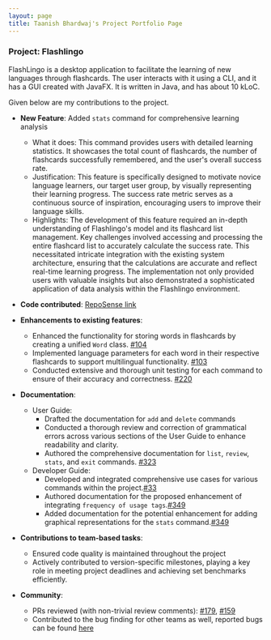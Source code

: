 ```yaml
---
layout: page
title: Taanish Bhardwaj's Project Portfolio Page
---
```


### Project: Flashlingo

FlashLingo is a desktop application to facilitate the learning of new languages through flashcards. The user interacts with it using a CLI, and it has a GUI created with JavaFX. It is written in Java, and has about 10 kLoC.

Given below are my contributions to the project.

* **New Feature**: Added `stats` command for comprehensive learning analysis
    * What it does: This command provides users with detailed learning statistics. It showcases the total count of flashcards, the number of flashcards successfully remembered, and the user's overall success rate.
    * Justification: This feature is specifically designed to motivate novice language learners, our target user group, by visually representing their learning progress. The success rate metric serves as a continuous source of inspiration, encouraging users to improve                          their language skills.
    * Highlights: The development of this feature required an in-depth understanding of Flashlingo's model and its flashcard list management. Key challenges involved accessing and processing the entire flashcard list to accurately calculate the success rate. This                            necessitated intricate integration with the existing system architecture, ensuring that the calculations are accurate and reflect real-time learning progress. The implementation not only provided users with valuable insights but also demonstrated a                         sophisticated application of data analysis within the Flashlingo environment.
  
* **Code contributed**: [RepoSense link](https://nus-cs2103-ay2324s1.github.io/tp-dashboard/?search=D-Limiter&sort=groupTitle&sortWithin=title&timeframe=commit&mergegroup=&groupSelect=groupByRepos&breakdown=true&checkedFileTypes=docs~functional-code~test-code&since=2023-09-22&tabOpen=false)
* **Enhancements to existing features**:
  * Enhanced the functionality for storing words in flashcards by creating a unified `Word` class. [#104](https://github.com/AY2324S1-CS2103T-T11-4/tp/pull/104)
  * Implemented language parameters for each word in their respective flashcards to support multilingual functionality. [#103](https://github.com/AY2324S1-CS2103T-T11-4/tp/pull/103)
  * Conducted extensive and thorough unit testing for each command to ensure of their accuracy and correctness. [#220](https://github.com/AY2324S1-CS2103T-T11-4/tp/pull/220)
* **Documentation**:
    * User Guide:
        * Drafted the documentation for `add` and `delete` commands
        * Conducted a thorough review and correction of grammatical errors across various sections of the User Guide to enhance readability and clarity.
        * Authored the comprehensive documentation for `list`, `review`, `stats`, and `exit` commands. [#323](https://github.com/AY2324S1-CS2103T-T11-4/tp/pull/323)
    * Developer Guide:
        * Developed and integrated comprehensive use cases for various commands within the project.[#33](https://github.com/AY2324S1-CS2103T-T11-4/tp/pull/33) 
        * Authored documentation for the proposed enhancement of integrating `frequency of usage tags`.[#349](https://github.com/AY2324S1-CS2103T-T11-4/tp/pull/349)
        * Added documentation for the potential enhancement for adding graphical representations for the `stats` command.[#349](https://github.com/AY2324S1-CS2103T-T11-4/tp/pull/349)

* **Contributions to team-based tasks**:
    * Ensured code quality is maintained throughout the project
    * Actively contributed to version-specific milestones, playing a key role in meeting project deadlines and achieving set benchmarks efficiently.
* **Community**:
    * PRs reviewed (with non-trivial review comments): [#179](https://github.com/AY2324S1-CS2103T-T11-4/tp/pull/179), [#159](https://github.com/AY2324S1-CS2103T-T11-4/tp/pull/159)
    * Contributed to the bug finding for other teams as well, reported bugs can be found [here](https://github.com/D-Limiter/ped/issues)
